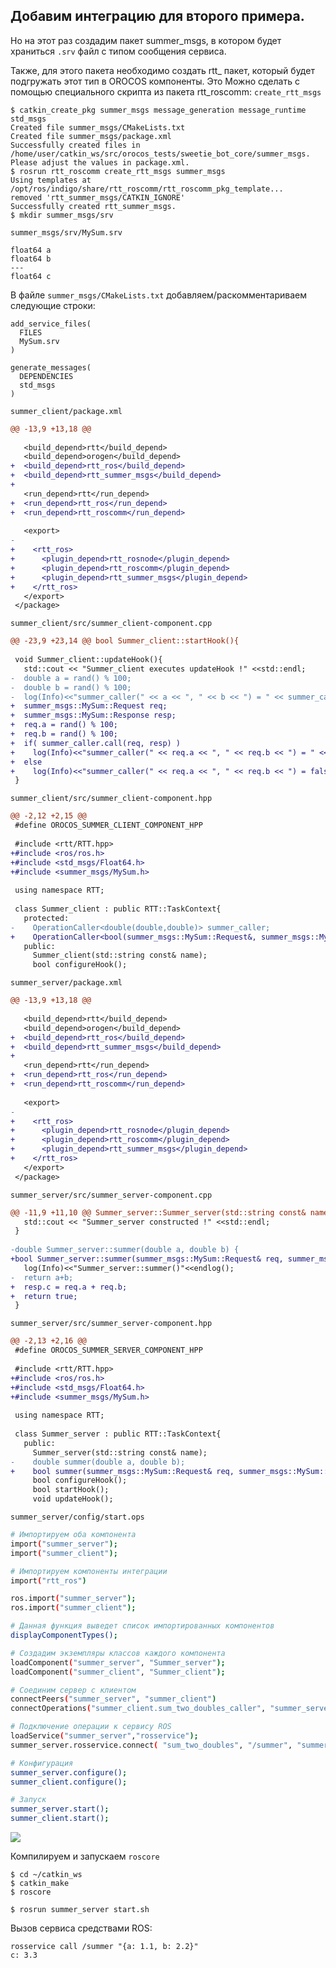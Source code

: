 ## Добавим интеграцию для второго примера. 

Но на этот раз создадим пакет summer_msgs, в котором будет храниться `.srv` файл с типом сообщения сервиса.

Также, для этого пакета необходимо создать rtt_ пакет, который будет подгружать этот тип в OROCOS компоненты.
Это Можно сделать с помощью специального скрипта из пакета rtt_roscomm:  `create_rtt_msgs`
```
$ catkin_create_pkg summer_msgs message_generation message_runtime std_msgs
Created file summer_msgs/CMakeLists.txt
Created file summer_msgs/package.xml
Successfully created files in /home/user/catkin_ws/src/orocos_tests/sweetie_bot_core/summer_msgs. Please adjust the values in package.xml.
$ rosrun rtt_roscomm create_rtt_msgs summer_msgs
Using templates at /opt/ros/indigo/share/rtt_roscomm/rtt_roscomm_pkg_template...
removed 'rtt_summer_msgs/CATKIN_IGNORE'
Successfully created rtt_summer_msgs.
$ mkdir summer_msgs/srv
```
`summer_msgs/srv/MySum.srv`
```
float64 a
float64 b
---
float64 c
```
В файле `summer_msgs/CMakeLists.txt` добавляем/раскомментариваем следующие строки:
```
add_service_files(
  FILES
  MySum.srv
)

generate_messages(
  DEPENDENCIES
  std_msgs
)
```
`summer_client/package.xml`
```diff
@@ -13,9 +13,18 @@
 
   <build_depend>rtt</build_depend>
   <build_depend>orogen</build_depend>
+  <build_depend>rtt_ros</build_depend>
+  <build_depend>rtt_summer_msgs</build_depend>
+
   <run_depend>rtt</run_depend>
+  <run_depend>rtt_ros</run_depend>
+  <run_depend>rtt_roscomm</run_depend>
 
   <export>
-
+    <rtt_ros>
+      <plugin_depend>rtt_rosnode</plugin_depend>
+      <plugin_depend>rtt_roscomm</plugin_depend>
+      <plugin_depend>rtt_summer_msgs</plugin_depend>
+    </rtt_ros>
   </export>
 </package>
```
`summer_client/src/summer_client-component.cpp`
```diff
@@ -23,9 +23,14 @@ bool Summer_client::startHook(){
 
 void Summer_client::updateHook(){
   std::cout << "Summer_client executes updateHook !" <<std::endl;
-  double a = rand() % 100;
-  double b = rand() % 100;
-  log(Info)<<"summer_caller(" << a << ", " << b << ") = " << summer_caller.call(a,b) <<endlog();
+  summer_msgs::MySum::Request req;
+  summer_msgs::MySum::Response resp; 
+  req.a = rand() % 100;
+  req.b = rand() % 100;
+  if( summer_caller.call(req, resp) )
+    log(Info)<<"summer_caller(" << req.a << ", " << req.b << ") = " << resp.c <<endlog();
+  else
+    log(Info)<<"summer_caller(" << req.a << ", " << req.b << ") = false! " << resp.c <<endlog();
 }
```
`summer_client/src/summer_client-component.hpp`
```diff
@@ -2,12 +2,15 @@
 #define OROCOS_SUMMER_CLIENT_COMPONENT_HPP
 
 #include <rtt/RTT.hpp>
+#include <ros/ros.h>
+#include <std_msgs/Float64.h>
+#include <summer_msgs/MySum.h>
 
 using namespace RTT;
 
 class Summer_client : public RTT::TaskContext{
   protected:
-    OperationCaller<double(double,double)> summer_caller;
+    OperationCaller<bool(summer_msgs::MySum::Request&, summer_msgs::MySum::Response&)> summer_caller;
   public:
     Summer_client(std::string const& name);
     bool configureHook();
```
`summer_server/package.xml`
```diff
@@ -13,9 +13,18 @@
 
   <build_depend>rtt</build_depend>
   <build_depend>orogen</build_depend>
+  <build_depend>rtt_ros</build_depend>
+  <build_depend>rtt_summer_msgs</build_depend>
+
   <run_depend>rtt</run_depend>
+  <run_depend>rtt_ros</run_depend>
+  <run_depend>rtt_roscomm</run_depend>
 
   <export>
-
+    <rtt_ros>
+      <plugin_depend>rtt_rosnode</plugin_depend>
+      <plugin_depend>rtt_roscomm</plugin_depend>
+      <plugin_depend>rtt_summer_msgs</plugin_depend>
+    </rtt_ros>
   </export>
 </package>
```
`summer_server/src/summer_server-component.cpp`
```diff
@@ -11,9 +11,10 @@ Summer_server::Summer_server(std::string const& name) : TaskContext(name){
   std::cout << "Summer_server constructed !" <<std::endl;
 }
 
-double Summer_server::summer(double a, double b) {
+bool Summer_server::summer(summer_msgs::MySum::Request& req, summer_msgs::MySum::Response& resp){
   log(Info)<<"Summer_server::summer()"<<endlog();
-  return a+b;
+  resp.c = req.a + req.b;
+  return true;
 }
```
`summer_server/src/summer_server-component.hpp`
```diff
@@ -2,13 +2,16 @@
 #define OROCOS_SUMMER_SERVER_COMPONENT_HPP
 
 #include <rtt/RTT.hpp>
+#include <ros/ros.h>
+#include <std_msgs/Float64.h>
+#include <summer_msgs/MySum.h>
 
 using namespace RTT;
 
 class Summer_server : public RTT::TaskContext{
   public:
     Summer_server(std::string const& name);
-    double summer(double a, double b);
+    bool summer(summer_msgs::MySum::Request& req, summer_msgs::MySum::Response& resp);
     bool configureHook();
     bool startHook();
     void updateHook();
```
`summer_server/config/start.ops`
```sh
# Импортируем оба компонента
import("summer_server");
import("summer_client");

# Импортируем компоненты интеграции
import("rtt_ros")

ros.import("summer_server");
ros.import("summer_client");

# Данная функция выведет список импортированных компонентов
displayComponentTypes();

# Создадим экземпляры классов каждого компонента
loadComponent("summer_server", "Summer_server");
loadComponent("summer_client", "Summer_client");

# Соединим сервер с клиентом
connectPeers("summer_server", "summer_client")
connectOperations("summer_client.sum_two_doubles_caller", "summer_server.sum_two_doubles");

# Подключение операции к сервису ROS
loadService("summer_server","rosservice");
summer_server.rosservice.connect( "sum_two_doubles", "/summer", "summer_msgs/MySum");

# Конфигурация
summer_server.configure();
summer_client.configure();

# Запуск
summer_server.start();
summer_client.start();
```
![](http://i.imgur.com/7CpeS9Z.png)

Компилируем и запускаем `roscore`
```
$ cd ~/catkin_ws
$ catkin_make
$ roscore
```
```
$ rosrun summer_server start.sh
```
Вызов сервиса средствами ROS:
```
rosservice call /summer "{a: 1.1, b: 2.2}"
c: 3.3
```
